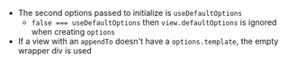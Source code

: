 * The second options passed to initialize is `useDefaultOptions`
    * `false === useDefaultOptions` then `view.defaultOptions` is ignored when creating `options`
* If a view with an `appendTo` doesn't have a `options.template`, the empty wrapper div is used
